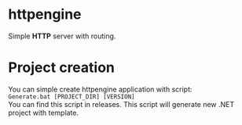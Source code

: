# httpengine
Simple **HTTP** server with routing.

# Project creation
You can simple create httpengine application with script:<br>
`Generate.bat [PROJECT_DIR] [VERSION]`<br>
You can find this script in releases. This script will generate new .NET project with template.
